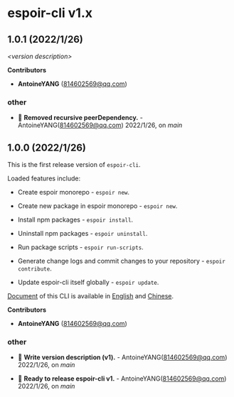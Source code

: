 # espoir-cli v1.x

## 1.0.1 (2022/1/26)

_\<version description\>_

**Contributors**

- **AntoineYANG** (814602569@qq.com)

### other

+ 🐞 **Removed recursive peerDependency.** - AntoineYANG(814602569@qq.com) 2022/1/26, on _main_


## 1.0.0 (2022/1/26)

This is the first release version of `espoir-cli`.

Loaded features include:

* Create espoir monorepo - `espoir new`.

* Create new package in espoir monorepo - `espoir new`.

* Install npm packages - `espoir install`.

* Uninstall npm packages - `espoir uninstall`.

* Run package scripts - `espoir run-scripts`.

* Generate change logs and commit changes to your repository - `espoir contribute`.

* Update espoir-cli itself globally - `espoir update`.

[Document](./README.md) of this CLI is available in [English](./README.md) and [Chinese](./README-zh.md).

**Contributors**

- **AntoineYANG** (814602569@qq.com)

### other

+ 🧰 **Write version description (v1).** - AntoineYANG(814602569@qq.com) 2022/1/26, on _main_

+ 🧰 **Ready to release espoir-cli v1.** - AntoineYANG(814602569@qq.com) 2022/1/26, on _main_


